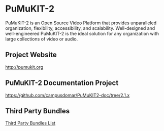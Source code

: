 PuMuKIT-2
=========

PuMuKIT-2 is an Open Source Video Platform that provides unparalleled organization, flexibility, accessibility, and scalability.
Well-designed and well-engineered PuMuKIT-2 is the ideal solution for any organization with large collections of video or audio.

Project Website
---------------
http://pumukit.org


PuMuKIT-2 Documentation Project
-------------------------------
https://github.com/campusdomar/PuMuKIT2-doc/tree/2.1.x


Third Party Bundles
-------------------

[Third Party Bundles List](https://github.com/campusdomar/PuMuKIT2-doc/tree/2.1.x/ThirdPartyBundlesList.md)